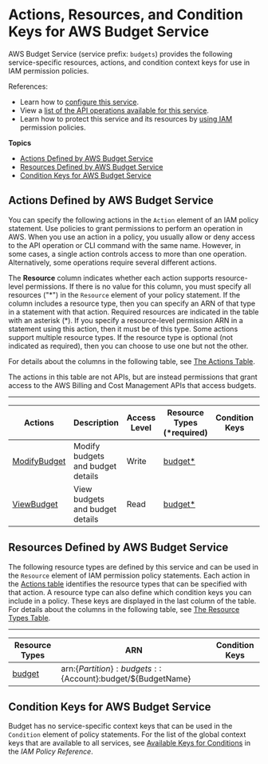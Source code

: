 # Actions, Resources, and Condition Keys for AWS Budget Service<a name="list_awsbudgetservice"></a>

AWS Budget Service \(service prefix: `budgets`\) provides the following service\-specific resources, actions, and condition context keys for use in IAM permission policies\.

References:
+ Learn how to [configure this service](https://docs.aws.amazon.com/awsaccountbilling/latest/aboutv2/)\.
+ View a [list of the API operations available for this service](https://docs.aws.amazon.com/awsaccountbilling/latest/aboutv2/)\.
+ Learn how to protect this service and its resources by [using IAM](https://docs.aws.amazon.com/awsaccountbilling/latest/aboutv2/billing-permissions-ref.html#user-permissions) permission policies\.

**Topics**
+ [Actions Defined by AWS Budget Service](#awsbudgetservice-actions-as-permissions)
+ [Resources Defined by AWS Budget Service](#awsbudgetservice-resources-for-iam-policies)
+ [Condition Keys for AWS Budget Service](#awsbudgetservice-policy-keys)

## Actions Defined by AWS Budget Service<a name="awsbudgetservice-actions-as-permissions"></a>

You can specify the following actions in the `Action` element of an IAM policy statement\. Use policies to grant permissions to perform an operation in AWS\. When you use an action in a policy, you usually allow or deny access to the API operation or CLI command with the same name\. However, in some cases, a single action controls access to more than one operation\. Alternatively, some operations require several different actions\.

The **Resource** column indicates whether each action supports resource\-level permissions\. If there is no value for this column, you must specify all resources \("\*"\) in the `Resource` element of your policy statement\. If the column includes a resource type, then you can specify an ARN of that type in a statement with that action\. Required resources are indicated in the table with an asterisk \(\*\)\. If you specify a resource\-level permission ARN in a statement using this action, then it must be of this type\. Some actions support multiple resource types\. If the resource type is optional \(not indicated as required\), then you can choose to use one but not the other\.

For details about the columns in the following table, see [The Actions Table](reference_policies_actions-resources-contextkeys.md#actions_table)\.

The actions in this table are not APIs, but are instead permissions that grant access to the AWS Billing and Cost Management APIs that access budgets\.


****  

| Actions | Description | Access Level | Resource Types \(\*required\) | Condition Keys | Dependent Actions | 
| --- | --- | --- | --- | --- | --- | 
|   [ ModifyBudget ](https://docs.aws.amazon.com/awsaccountbilling/latest/aboutv2/billing-permissions-ref.html#user-permissions)  | Modify budgets and budget details | Write |   [ budget\* ](#awsbudgetservice-budget)   |  |  | 
|   [ ViewBudget ](https://docs.aws.amazon.com/awsaccountbilling/latest/aboutv2/billing-permissions-ref.html#user-permissions)  | View budgets and budget details | Read |   [ budget\* ](#awsbudgetservice-budget)   |  |  | 

## Resources Defined by AWS Budget Service<a name="awsbudgetservice-resources-for-iam-policies"></a>

The following resource types are defined by this service and can be used in the `Resource` element of IAM permission policy statements\. Each action in the [Actions table](#awsbudgetservice-actions-as-permissions) identifies the resource types that can be specified with that action\. A resource type can also define which condition keys you can include in a policy\. These keys are displayed in the last column of the table\. For details about the columns in the following table, see [The Resource Types Table](reference_policies_actions-resources-contextkeys.md#resources_table)\.


****  

| Resource Types | ARN | Condition Keys | 
| --- | --- | --- | 
|   [ budget ](https://docs.aws.amazon.com/awsaccountbilling/latest/aboutv2/budgets-managing-costs.html)  |  arn:$\{Partition\}:budgets::$\{Account\}:budget/$\{BudgetName\}  |  | 

## Condition Keys for AWS Budget Service<a name="awsbudgetservice-policy-keys"></a>

Budget has no service\-specific context keys that can be used in the `Condition` element of policy statements\. For the list of the global context keys that are available to all services, see [Available Keys for Conditions](reference_policies_condition-keys.html#AvailableKeys) in the *IAM Policy Reference*\.